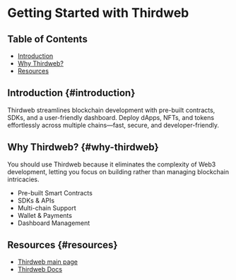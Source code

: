 # Getting Started with Thirdweb

## Table of Contents
- [Introduction](#introduction)
- [Why Thirdweb?](#why-thirdweb)
- [Resources](#resources)

## Introduction {#introduction}

Thirdweb streamlines blockchain development with pre-built contracts, SDKs, and a user-friendly dashboard. Deploy dApps, NFTs, and tokens effortlessly across multiple chains—fast, secure, and developer-friendly.

## Why Thirdweb? {#why-thirdweb}

You should use Thirdweb because it eliminates the complexity of Web3 development, letting you focus on building rather than managing blockchain intricacies.

* Pre-built Smart Contracts
* SDKs & APIs
* Multi-chain Support
* Wallet & Payments
* Dashboard Management

## Resources {#resources}

* [Thirdweb main page](https://thirdweb.com/)
* [Thirdweb Docs](https://portal.thirdweb.com/)
